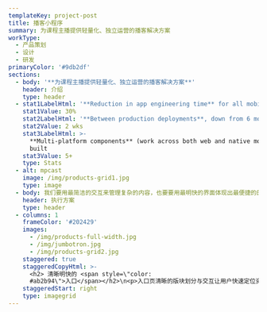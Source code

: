 ```yaml
---
templateKey: project-post
title: 播客小程序
summary: 为课程主播提供轻量化、独立运营的播客解决方案
workType:
  - 产品策划
  - 设计
  - 研发
primaryColor: '#9db2df'
sections:
  - body: '**为课程主播提供轻量化、独立运营的播客解决方案**'
    header: 介绍
    type: header
  - stat1LabelHtml: '**Reduction in app engineering time** for all mobile apps'
    stat1Value: 30%
    stat2LabelHtml: '**Between production deployments**, down from 6 months'
    stat2Value: 2 wks
    stat3LabelHtml: >-
      **Multi-platform components** (work across both web and native mobile)
      built
    stat3Value: 5+
    type: Stats
  - alt: mpcast
    image: /img/products-grid1.jpg
    type: image
  - body: 我们要用最简洁的交互来管理复杂的内容，也要要用最明快的界面体现出最便捷的的交互，轻量级的小程序移动端是最轻便的播客应用。
    header: 执行方案
    type: header
  - columns: 1
    frameColor: '#202429'
    images:
      - /img/products-full-width.jpg
      - /img/jumbotron.jpg
      - /img/products-grid2.jpg
    staggered: true
    staggeredCopyHtml: >-
      <h2> 清晰明快的 <span style=\"color:
      #ab2b94\">入口</span></h2>\n<p>入口页清晰的版块划分与交互让用户快速定位资源</p>
    staggeredStart: right
    type: imagegrid
---
```


